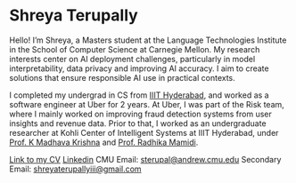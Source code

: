 # Shreya Terupally

Hello! I’m Shreya, a Masters student at the Language Technologies Institute in the School of Computer Science at Carnegie Mellon. My research interests center on AI deployment challenges, particularly in model interpretability, data privacy and improving AI accuracy. I aim to create solutions that ensure responsible AI use in practical contexts.

I completed my undergrad in CS from [IIIT Hyderabad](https://www.iiit.ac.in/), and worked as a software engineer at Uber for 2 years. At Uber, I was part of the Risk team, where I mainly worked on improving fraud detection systems from user insights and revenue data. Prior to that, I worked as an undergraduate researcher at Kohli Center of Intelligent Systems at IIIT Hyderabad, under [Prof. K Madhava Krishna](https://www.iiit.ac.in/people/faculty/mkrishna/) and [Prof. Radhika Mamidi](https://www.iiit.ac.in/people/faculty/radhikamamidi/).

[Link to my CV](https://shreya-terupally.github.io/assets/resume.pdf)
[Linkedin](https://linkedin.com/shreya-terupally)
CMU Email: sterupal@andrew.cmu.edu
Secondary Email: shreyaterupallyiii@gmail.com
